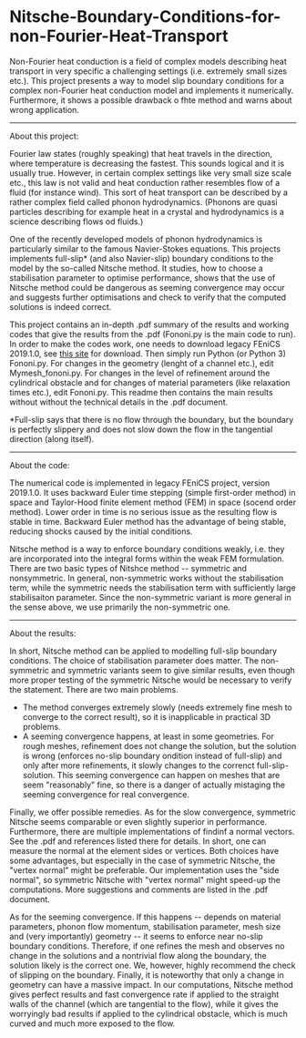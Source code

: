 # Nitsche-Boundary-Conditions-for-non-Fourier-Heat-Transport
Non-Fourier heat conduction is a field of complex models describing heat transport in very specific a challenging settings (i.e. extremely small sizes etc.). This project presents a way to model slip boundary conditions for a complex non-Fourier heat conduction model and implements it numerically. Furthermore, it shows a possible drawback o fhte method and warns about wrong application.

__________________

About this project:

Fourier law states (roughly speaking) that heat travels in the direction, where temperature is decreasing the fastest. This sounds logical and it is usually true. However, in certain complex settings like very small size scale etc., this law is not valid and heat conduction rather resembles flow of a fluid (for instance wind). This sort of heat transport can be described by a rather complex field called phonon hydrodynamics. (Phonons are quasi particles describing for example heat in a crystal and hydrodynamics is a science describing flows od fluids.)

One of the recently developed models of phonon hydrodynamics is particularly similar to the famous Navier-Stokes equations. This projects implements full-slip* (and also Navier-slip) boundary conditions to the model by the so-called Nitsche method. It studies, how to choose a stabilisation parameter to optimise performance, shows that the use of Nitsche method could be dangerous as seeming convergence may occur and suggests further optimisations and check to verify that the computed solutions is indeed correct.

This project contains an in-depth .pdf summary of the results and working codes that give the results from the .pdf (Fononi.py is the main code to run). In order to make the codes work, one needs to download legacy FEniCS 2019.1.0, see [this site](https://fenicsproject.org/download/archive/) for download. Then simply run Python (or Python 3) Fononi.py. For changes in the geometry (lenght of a channel etc.), edit Mymesh_fononi.py. For changes in the level of refinement around the cylindrical obstacle and for changes of material parameters (like relaxation times etc.), edit Fononi.py. This readme then contains the main results without without the technical details in the .pdf document. 

*Full-slip says that there is no flow through the boundary, but the boundary is perfectly slippery and does not slow down the flow in the tangential direction (along itself).

__________________

About the code:

The numerical code is implemented in legacy FEniCS project, version 2019.1.0. It uses backward Euler time stepping (simple first-order method) in space and Taylor-Hood finite element method (FEM) in space (socend order method). Lower order in time is no serious issue as the resulting flow is stable in time. Backward Euler method has the advantage of being stable, reducing shocks caused by the initial conditions.

Nitsche method is a way to enforce boundary conditions weakly, i.e. they are incorporated into the integral forms within the weak FEM formulation. There are two basic types of Nitshce method -- symmetric and nonsymmetric. In general, non-symmetric works without the stabilisation term, while the symmetric needs the stabilisation term with sufficiently large stabilisaiton parameter. Since the non-symmetric variant is more general in the sense above, we use primarily the non-symmetric one.

__________________

About the results:

In short, Nitsche method can be applied to modelling full-slip boundary conditions. The choice of stabilisation parameter does matter. The non-symmetric and symmetric variants seem to give similar results, even though more proper testing of the symmetric Nitsche would be necessary to verify the statement. There are two main problems.

- The method converges extremely slowly (needs extremely fine mesh to converge to the correct result), so it is inapplicable in practical 3D problems.
- A seeming convergence happens, at least in some geometries. For rough meshes, refinement does not change the solution, but the solution is wrong (enforces no-slip boundary ondition instead of full-slip) and only after more refinements, it slowly changes to the correnct full-slip-solution. This seeming convergence can happen on meshes that are seem "reasonably" fine, so there is a danger of actually mistaging the seeming convergence for real convergence.

Finally, we offer possible remedies. As for the slow convergence, symmetric Nitsche seems comparable or even slightly superior in performance. Furthermore, there are multiple implementations of findinf a normal vectors. See the .pdf and references listed there for details. In short, one can measure the normal at the element sides or vertices. Both choices have some advantages, but especially in the case of symmetric Nitsche, the "vertex normal" might be preferable. Our implementation uses the "side normal", so symmetric Nitsche with "vertex normal" might speed-up the computations. More suggestions and comments are listed in the .pdf document.

As for the seeming convergence. If this happens -- depends on material parameters, phonon flow momentum, stabilisation parameter, mesh size and (very importantly) geometry -- it seems to enforce near no-slip boundary conditions. Therefore, if one refines the mesh and observes no change in the solutions and a nontrivial flow along the boundary, the solution likely is the correct one. We, however, highly recommend the check of slipping on the boundary. Finally, it is noteworthy that only a change in geometry can have a massive impact. In our computations, Nitsche method gives perfect results and fast convergence rate if applied to the straight walls of the channel (which are tangential to the flow), while it gives the worryingly bad results if applied to the cylindrical obstacle, which is much curved and much more exposed to the flow.
